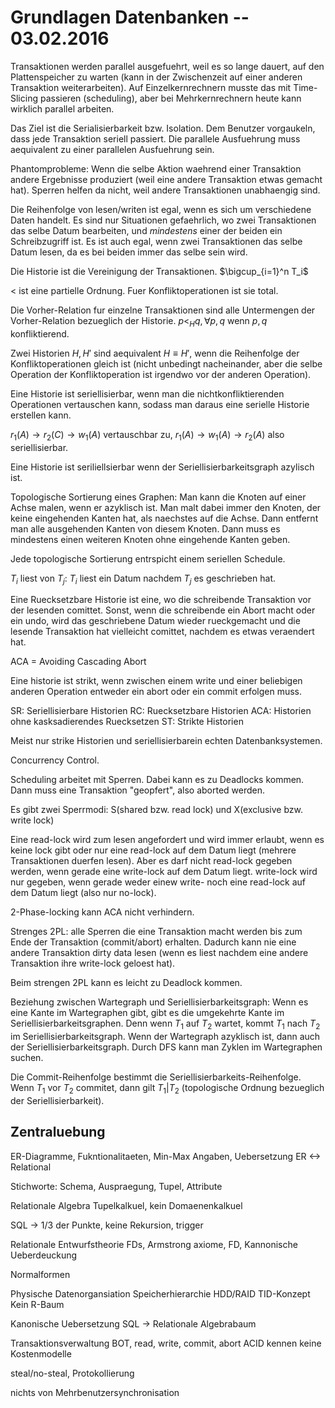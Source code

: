 # Grundlagen Datenbanken -- 03.02.2016

Transaktionen werden parallel ausgefuehrt, weil es so lange dauert, auf den
Plattenspeicher zu warten (kann in der Zwischenzeit auf einer anderen
Transaktion weiterarbeiten). Auf Einzelkernrechnern musste das mit Time-Slicing
passieren (scheduling), aber bei Mehrkernrechnern heute kann wirklich parallel
arbeiten.

Das Ziel ist die Serialisierbarkeit bzw. Isolation. Dem Benutzer vorgaukeln,
dass jede Transaktion seriell passiert. Die parallele Ausfuehrung muss
aequivalent zu einer parallelen Ausfuehrung sein.

Phantomprobleme: Wenn die selbe Aktion waehrend einer Transaktion andere
Ergebnisse produziert (weil eine andere Transaktion etwas gemacht hat). Sperren
helfen da nicht, weil andere Transaktionen unabhaengig sind.

Die Reihenfolge von lesen/writen ist egal, wenn es sich um verschiedene Daten
handelt. Es sind nur Situationen gefaehrlich, wo zwei Transaktionen das selbe
Datum bearbeiten, und *mindestens* einer der beiden ein Schreibzugriff ist. Es
ist auch egal, wenn zwei Transaktionen das selbe Datum lesen, da es bei beiden
immer das selbe sein wird.

Die Historie ist die Vereinigung der Transaktionen. $\bigcup_{i=1}^n T_i$

$<$ ist eine partielle Ordnung. Fuer Konfliktoperationen ist sie total.

Die Vorher-Relation fur einzelne Transaktionen sind alle Untermengen der
Vorher-Relation bezueglich der Historie. $p <_H q, \forall p,q$ wenn $p,q$
konfliktierend.

Zwei Historien $H,H'$ sind aequivalent $H \equiv H'$, wenn die Reihenfolge der
Konfliktoperationen gleich ist (nicht unbedingt nacheinander, aber die selbe
Operation der Konfliktoperation ist irgendwo vor der anderen Operation).

Eine Historie ist seriellisierbar, wenn man die nichtkonfliktierenden
Operationen vertauschen kann,  sodass man daraus eine serielle Historie
erstellen kann.

$r_1(A) \rightarrow r_2(C) \rightarrow w_1(A)$ vertauschbar zu,
$r_1(A) \rightarrow w_1(A) \rightarrow r_2(A)$ also seriellisierbar.

Eine Historie ist seriliellsierbar wenn der Seriellisierbarkeitsgraph azylisch
ist.

Topologische Sortierung eines Graphen: Man kann die Knoten auf einer Achse
malen, wenn er azyklisch ist. Man malt dabei immer den Knoten, der keine
eingehenden Kanten hat, als naechstes auf die Achse. Dann entfernt man alle
ausgehenden Kanten von diesem Knoten. Dann muss es mindestens einen weiteren
Knoten ohne eingehende Kanten geben.

Jede topologische Sortierung entrspicht einem seriellen Schedule.

$T_i$ liest von $T_j$: $T_i$ liest ein Datum nachdem $T_j$ es geschrieben hat.

Eine Ruecksetzbare Historie ist eine, wo die schreibende Transaktion vor der
lesenden comittet. Sonst, wenn die schreibende ein Abort macht oder ein undo,
wird das geschriebene Datum wieder rueckgemacht und die lesende Transaktion hat
vielleicht comittet, nachdem es etwas veraendert hat.

ACA = Avoiding Cascading Abort

Eine historie ist strikt, wenn zwischen einem write und einer beliebigen anderen
Operation entweder ein abort oder ein commit erfolgen muss.

SR: Seriellisierbare Historien
RC: Ruecksetzbare Historien
ACA: Historien ohne kasksadierendes Ruecksetzen
ST: Strikte Historien

Meist nur strike Historien und seriellisierbarein echten Datenbanksystemen.

Concurrency Control.

Scheduling arbeitet mit Sperren. Dabei kann es zu Deadlocks kommen. Dann muss
eine Transaktion "geopfert", also aborted werden.

Es gibt zwei Sperrmodi: S(shared bzw. read lock) und X(exclusive bzw. write
lock)

Eine read-lock wird zum lesen angefordert und wird immer erlaubt, wenn es keine
lock gibt oder nur eine read-lock auf dem Datum liegt (mehrere Transaktionen
duerfen lesen). Aber es darf nicht read-lock gegeben werden, wenn gerade eine
write-lock auf dem Datum liegt. write-lock wird nur gegeben, wenn gerade weder
einew write- noch eine read-lock auf dem Datum liegt (also nur no-lock).

2-Phase-locking kann ACA nicht verhindern.

Strenges 2PL: alle Sperren die eine Transaktion macht werden bis zum Ende der
Transaktion (commit/abort) erhalten. Dadurch kann nie eine andere Transaktion
dirty data lesen (wenn es liest nachdem eine andere Transaktion ihre write-lock
geloest hat).

Beim strengen 2PL kann es leicht zu Deadlock kommen.

Beziehung zwischen Wartegraph und Seriellisierbarkeitsgraph: Wenn es eine Kante
im Wartegraphen gibt, gibt es die umgekehrte Kante im
Seriellisierbarkeitsgraphen. Denn wenn $T_1$ auf $T_2$ wartet, kommt $T_1$ nach
$T_2$ im Seriellisierbarkeitsgraph. Wenn der Wartegraph azyklisch ist, dann auch
der Seriellisierbarkeitsgraph. Durch DFS kann man Zyklen im Wartegraphen suchen.

Die Commit-Reihenfolge bestimmt die Seriellisierbarkeits-Reihenfolge. Wenn $T_1$
vor $T_2$ commitet, dann gilt $T_1 | T_2$ (topologische Ordnung bezueglich der
Seriellisierbarkeit).

## Zentraluebung

ER-Diagramme, Fukntionalitaeten, Min-Max Angaben, Uebersetzung ER <-> Relational

Stichworte: Schema, Auspraegung, Tupel, Attribute

Relationale Algebra
Tupelkalkuel, kein Domaenenkalkuel

SQL -> 1/3 der Punkte, keine Rekursion, trigger

Relationale Entwurfstheorie
FDs, Armstrong axiome, FD, Kannonische Ueberdeuckung

Normalformen

Physische Datenorgansiation
Speicherhierarchie
HDD/RAID
TID-Konzept
Kein R-Baum

Kanonische Uebersetzung SQL -> Relationale Algebrabaum

Transaktionsverwaltung
BOT, read, write, commit, abort
ACID kennen
keine Kostenmodelle

steal/no-steal, Protokollierung

nichts von Mehrbenutzersynchronisation
